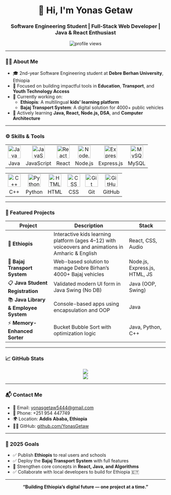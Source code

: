 <!-- GitHub README for Yonas Getaw -->

<h1 align="center">👋 Hi, I'm Yonas Getaw</h1>
<h3 align="center">Software Engineering Student | Full-Stack Web Developer | Java & React Enthusiast</h3>

<p align="center">
  <img src="https://komarev.com/ghpvc/?username=yonasgetaw&label=Profile%20views&color=0e75b6&style=flat" alt="profile views" />
</p>

---

### 🧑‍💻 About Me

- 🎓 2nd-year Software Engineering student at **Debre Berhan University**, Ethiopia  
- 🧠 Focused on building impactful tools in **Education**, **Transport**, and **Youth Technology Access**
- 🚀 Currently working on:
  - **Ethiopis**: A multilingual **kids’ learning platform**
  - **Bajaj Transport System**: A digital solution for 4000+ public vehicles
- 🔭 Actively learning **Java, React, Node.js, DSA**, and **Computer Architecture**

---

### ⚙️ Skills & Tools

<table>
  <tr>
    <td align="center"><img src="https://cdn.jsdelivr.net/gh/devicons/devicon/icons/java/java-original.svg" width="40" height="40" alt="Java"/></td>
    <td align="center"><img src="https://cdn.jsdelivr.net/gh/devicons/devicon/icons/javascript/javascript-original.svg" width="40" height="40" alt="JavaScript"/></td>
    <td align="center"><img src="https://cdn.jsdelivr.net/gh/devicons/devicon/icons/react/react-original.svg" width="40" height="40" alt="React"/></td>
    <td align="center"><img src="https://cdn.jsdelivr.net/gh/devicons/devicon/icons/nodejs/nodejs-original.svg" width="40" height="40" alt="Node.js"/></td>
    <td align="center"><img src="https://cdn.jsdelivr.net/gh/devicons/devicon/icons/express/express-original.svg" width="40" height="40" alt="Express"/></td>
    <td align="center"><img src="https://cdn.jsdelivr.net/gh/devicons/devicon/icons/mysql/mysql-original.svg" width="40" height="40" alt="MySQL"/></td>
  </tr>
  <tr>
    <td align="center">Java</td>
    <td align="center">JavaScript</td>
    <td align="center">React</td>
    <td align="center">Node.js</td>
    <td align="center">Express.js</td>
    <td align="center">MySQL</td>
  </tr>
</table>

<table>
  <tr>
    <td align="center"><img src="https://cdn.jsdelivr.net/gh/devicons/devicon/icons/cplusplus/cplusplus-original.svg" width="40" height="40" alt="C++"/></td>
    <td align="center"><img src="https://cdn.jsdelivr.net/gh/devicons/devicon/icons/python/python-original.svg" width="40" height="40" alt="Python"/></td>
    <td align="center"><img src="https://cdn.jsdelivr.net/gh/devicons/devicon/icons/html5/html5-original.svg" width="40" height="40" alt="HTML"/></td>
    <td align="center"><img src="https://cdn.jsdelivr.net/gh/devicons/devicon/icons/css3/css3-original.svg" width="40" height="40" alt="CSS"/></td>
    <td align="center"><img src="https://cdn.jsdelivr.net/gh/devicons/devicon/icons/git/git-original.svg" width="40" height="40" alt="Git"/></td>
    <td align="center"><img src="https://cdn.jsdelivr.net/gh/devicons/devicon/icons/github/github-original.svg" width="40" height="40" alt="GitHub"/></td>
  </tr>
  <tr>
    <td align="center">C++</td>
    <td align="center">Python</td>
    <td align="center">HTML</td>
    <td align="center">CSS</td>
    <td align="center">Git</td>
    <td align="center">GitHub</td>
  </tr>
</table>

---

### 🚀 Featured Projects

| Project | Description | Stack |
|--------|-------------|-------|
| 🌈 **Ethiopis** | Interactive kids learning platform (ages 4–12) with voiceovers and animations in Amharic & English | React, CSS, Audio |
| 🚕 **Bajaj Transport System** | Web-based solution to manage Debre Birhan’s 4000+ Bajaj vehicles | Node.js, Express.js, HTML, JS |
| 📋 **Java Student Registration** | Validated modern UI form in Java Swing (No DB) | Java (OOP, Swing) |
| 📚 **Java Library & Employee System** | Console-based apps using encapsulation and OOP | Java |
| ⚡ **Memory-Enhanced Sorter** | Bucket Bubble Sort with optimization logic | Java, Python, C++ |

---

### 📈 GitHub Stats

<p align="center">
  <img src="https://github-readme-stats.vercel.app/api?username=yonasgetaw&show_icons=true&theme=github_dark" />
  <br/>
  <img src="https://github-readme-streak-stats.herokuapp.com/?user=yonasgetaw&theme=github-dark" />
</p>

---

### 📬 Contact Me

- 📧 Email: [yonasgetaw5444@gmail.com](mailto:yonasgetaw5444@gmail.com)  
- 📱 Phone: +251 954 447749  
- 🌍 Location: **Addis Ababa, Ethiopia**  
- 🧑‍💻 GitHub: [github.com/YonasGetaw](https://github.com/YonasGetaw)

---

### 🎯 2025 Goals

- ✅ Publish **Ethiopis** to real users and schools  
- ✅ Deploy the **Bajaj Transport System** with full features  
- 🔁 Strengthen core concepts in **React, Java, and Algorithms**  
- ✅ Collaborate with local developers to build for Ethiopia 🇪🇹

---

<p align="center"><b>“Building Ethiopia’s digital future — one project at a time.”</b></p>
